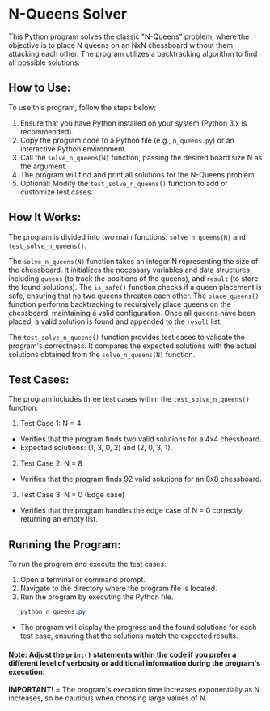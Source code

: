 # N-Queens Solver
This Python program solves the classic "N-Queens" problem, where the objective is to place N queens on an NxN chessboard without them attacking each other. The program utilizes a backtracking algorithm to find all possible solutions.

## How to Use:

To use this program, follow the steps below:

1. Ensure that you have Python installed on your system (Python 3.x is recommended).
2. Copy the program code to a Python file (e.g., `n_queens.py`) or an interactive Python environment.
3. Call the `solve_n_queens(N)` function, passing the desired board size N as the argument.
4. The program will find and print all solutions for the N-Queens problem.
5. Optional: Modify the `test_solve_n_queens()` function to add or customize test cases.

## How It Works:

The program is divided into two main functions: 
`solve_n_queens(N)` and `test_solve_n_queens()`.

The `solve_n_queens(N)` function takes an integer N representing the size of the chessboard. It initializes the necessary variables and data structures, including `queens` (to track the positions of the queens), and `result` (to store the found solutions). The `is_safe()` function checks if a queen placement is safe, ensuring that no two queens threaten each other. The `place_queens()` function performs backtracking to recursively place queens on the chessboard, maintaining a valid configuration. Once all queens have been placed, a valid solution is found and appended to the `result` list.

The `test_solve_n_queens()` function provides test cases to validate the program's correctness. It compares the expected solutions with the actual solutions obtained from the `solve_n_queens(N)` function.

## Test Cases:

The program includes three test cases within the `test_solve_n_queens()` function:

1. Test Case 1: N = 4

- Verifies that the program finds two valid solutions for a 4x4 chessboard.
- Expected solutions: (1, 3, 0, 2) and (2, 0, 3, 1).
  
2. Test Case 2: N = 8

- Verifies that the program finds 92 valid solutions for an 8x8 chessboard.

3. Test Case 3: N = 0 (Edge case)

- Verifies that the program handles the edge case of N = 0 correctly, returning an empty list.

## Running the Program:

To run the program and execute the test cases:

1. Open a terminal or command prompt.
2. Navigate to the directory where the program file is located.
3. Run the program by executing the Python file.
   ```css
   python n_queens.py
   ```
- The program will display the progress and the found solutions for each test case, ensuring that the solutions match the expected results.

#### Note:  Adjust the `print()` statements within the code if you prefer a different level of verbosity or additional information during the program's execution.

**IMPORTANT!** = The program's execution time increases exponentially as N increases, so be cautious when choosing large values of N.
